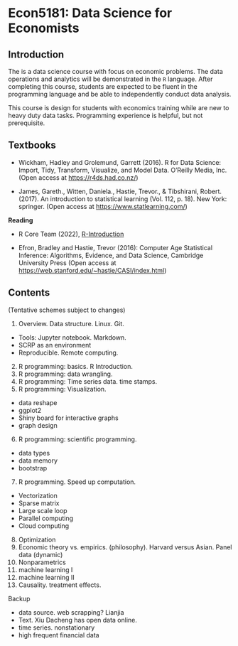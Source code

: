 # Econ5181: Data Science for Economists



## Introduction

The is a data science course with focus on economic problems. The data operations and analytics will be demonstrated in the `R` language.
After completing this course, students are expected to be fluent in the programming language and be able to independently conduct data
analysis.

This course is design for students with economics training while are new to heavy duty data tasks.
Programming experience is helpful, but not prerequisite.


## Textbooks

* Wickham, Hadley and Grolemund, Garrett (2016). R for Data Science: Import, Tidy, Transform, Visualize, and Model Data. O’Reilly Media, Inc. (Open access at https://r4ds.had.co.nz/)

* James, Gareth., Witten, Daniela., Hastie, Trevor., & Tibshirani, Robert. (2017). An introduction to statistical learning (Vol. 112, p. 18). New York: springer. (Open access at https://www.statlearning.com/)


**Reading**

* R Core Team (2022), [R-Introduction](https://cran.r-project.org/doc/manuals/r-release/R-intro.pdf)

* Efron, Bradley and Hastie, Trevor (2016): Computer Age Statistical Inference: Algorithms, Evidence, and Data Science, Cambridge University Press (Open access at https://web.stanford.edu/~hastie/CASI/index.html)


## Contents

(Tentative schemes subject to changes)

1. Overview. Data structure. Linux. Git.
  * Tools: Jupyter notebook. Markdown.
  * SCRP as an environment
  * Reproducible.  Remote computing.
2. R programming: basics. R Introduction.
3. R programming: data wrangling.
4. R programming: Time series data. time stamps.
5. R programming: Visualization.
  * data reshape
  * ggplot2
  * Shiny board for interactive graphs
  * graph design
6. R programming: scientific programming.
  * data types
  * data memory
  * bootstrap
7. R programming. Speed up computation.
  * Vectorization
  * Sparse matrix
  * Large scale loop
  * Parallel computing
  * Cloud computing


8. Optimization
9. Economic theory vs. empirics. (philosophy). Harvard versus Asian. Panel data (dynamic)
10. Nonparametrics
11. machine learning I
12. machine learning II
13. Causality. treatment effects.


Backup
- data source. web scrapping? Lianjia
- Text. Xiu Dacheng has open data online.
- time series. nonstationary
- high frequent financial data

